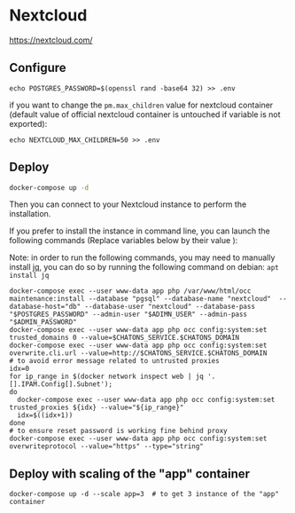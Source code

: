 # Nextcloud

https://nextcloud.com/

## Configure
```
echo POSTGRES_PASSWORD=$(openssl rand -base64 32) >> .env
```

if you want to change the `pm.max_children` value for nextcloud container (default value of official nextcloud container is untouched if variable is not exported):
```
echo NEXTCLOUD_MAX_CHILDREN=50 >> .env
```

## Deploy

```bash
docker-compose up -d
```

Then you can connect to your Nextcloud instance to perform the installation.

If you prefer to install the instance in command line, you can launch the following commands (Replace variables below by their value ): 

Note: in order to run the following commands, you may need to manually install [jq](https://stedolan.github.io/jq), you can do so by running the following command on debian: `apt install jq`

```
docker-compose exec --user www-data app php /var/www/html/occ maintenance:install --database "pgsql" --database-name "nextcloud"  --database-host="db" --database-user "nextcloud" --database-pass "$POSTGRES_PASSWORD" --admin-user "$ADIMN_USER" --admin-pass "$ADMIN_PASSWORD"
docker-compose exec --user www-data app php occ config:system:set trusted_domains 0 --value=$CHATONS_SERVICE.$CHATONS_DOMAIN
docker-compose exec --user www-data app php occ config:system:set overwrite.cli.url --value=http://$CHATONS_SERVICE.$CHATONS_DOMAIN
# to avoid error message related to untrusted proxies
idx=0
for ip_range in $(docker network inspect web | jq '.[].IPAM.Config[].Subnet');
do
  docker-compose exec --user www-data app php occ config:system:set trusted_proxies ${idx} --value="${ip_range}"
  idx=$((idx+1))
done
# to ensure reset password is working fine behind proxy
docker-compose exec --user www-data app php occ config:system:set  overwriteprotocol --value="https" --type="string"
```

## Deploy with scaling of the "app" container

```
docker-compose up -d --scale app=3  # to get 3 instance of the "app" container
```

